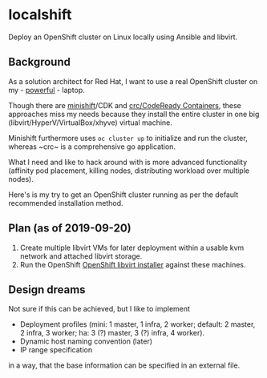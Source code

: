 # localshift
Deploy an OpenShift cluster on Linux locally using Ansible and libvirt.

## Background
As a solution architect for Red Hat, I want to use a real OpenShift cluster on my - [powerful](https://www.msi.com/Laptop/GT75-Titan-9SX) - laptop.

Though there are [minishift](https://github.com/minishift/minishift)/CDK and [crc/CodeReady Containers](https://github.com/code-ready/crc), these approaches miss my needs because they install the entire cluster in one big (libvirt/HyperV/VirtualBox/xhyve) virtual machine.

Minishift furthermore uses ```oc cluster up``` to initialize and run the cluster, whereas ~crc~ is a comprehensive go application.

What I need and like to hack around with is more advanced functionality (affinity pod placement, killing nodes, distributing workload over multiple nodes).

Here's is my try to get an OpenShift cluster running as per the default recommended installation method.

## Plan (as of 2019-09-20)

  1. Create multiple libvirt VMs for later deployment within a usable kvm network and attached libvirt storage.
  1. Run the OpenShift [OpenShift libvirt installer](https://github.com/openshift/installer/blob/master/docs/dev/libvirt/README.md) against these machines.

## Design dreams
Not sure if this can be achieved, but I like to implement 
  
  * Deployment profiles (mini: 1 master, 1 infra, 2 worker; default: 2 master, 2 infra, 3 worker; ha: 3 (?) master, 3 (?) infra, 4 worker).
  * Dynamic host naming convention (later)
  * IP range specification

in a way, that the base information can be specified in an external file.